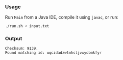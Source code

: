 ### Usage

Run `Main` from a Java IDE, compile it using `javac`, or run:

```bash
./run.sh < input.txt
```

### Output

```
Checksum: 9139.
Found matching id: uqcidadzwtnhsljvxyobmkfyr
```
